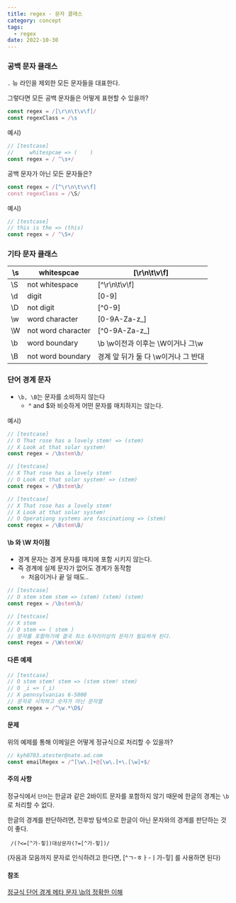 ```yaml
---
title: regex - 문자 클래스
category: concept
tags:
  - regex
date: 2022-10-30
---
```


### 공백 문자 클래스

`.` 뉴 라인을 제외한 모든 문자들을 대표한다.

그렇다면 모든 공백 문자들은 어떻게 표현할 수 있을까?

```js
const regex = /[\r\n\t\v\f]/
const regexClass = /\s
```

예시)

```js
// [testcase]
//     whitespcae => (    )
const regex = / ^\s+/
```

공백 문자가 아닌 모든 문자들은?

```js
const regex = /[^\r\n\t\v\f]
const regexClass = /\S/
```

예시)

```js
// [testcase]
// this is the => (this)
const regex = / ^\S+/
```

### 기타 문자 클래스

| \s  | whitespcae         | [\r\n\t\v\f]                        |
| --- | ------------------ | ----------------------------------- |
| \S  | not whitespace     | [^\r\n\t\v\f]                       |
| \d  | digit              | [0-9]                               |
| \D  | not digit          | [^0-9]                              |
| \w  | word character     | [0-9A-Za-z_]                        |
| \W  | not word character | [^0-9A-Za-z_]                       |
| \b  | word boundary      | \b \w이전과 이후는 \W이거나 그\w    |
| \B  | not word boundary  | 경계 앞 뒤가 둘 다 \w이거나 그 반대 |

### 단어 경계 문자

- `\b, \B`는 문자를 소비하지 않는다
  - ^ and $와 비슷하게 어떤 문자를 매치하지는 않는다.

예시)

```js
// [testcase]
// O That rose has a lovely stem! => (stem)
// X Look at that solar system!
const regex = /\bstem\b/

// [testcase]
// X That rose has a lovely stem!
// O Look at that solar system! => (stem)
const regex = /\Bstem\b/

// [testcase]
// X That rose has a lovely stem!
// X Look at that solar system!
// O Operationg systems are fascinationg => (stem)
const regex = /\Bstem\B/
```

#### \b 와 \W 차이점

- 경계 문자는 경계 문자를 매치에 포함 시키지 않는다.
- 즉 경계에 실제 문자가 없어도 경계가 동작함
  - 처음이거나 끝 일 때도..

```js
// [testcase]
// O stem stem stem => (stem) (stem) (stem)
const regex = /\bstem\b/

// [testcase]
// X stem
// O stem => ( stem )
// 문자를 포함하기에 결국 최소 6자리이상의 문자가 필요하게 된다.
const regex = /\Wstem\W/
```

#### 다른 예제

```js
// [testcase]
// O stem stem! stem => (stem stem! stem)
// O _i => (_i)
// X pennsylvanias 6-5000
// 문자로 시작하고 숫자가 아닌 문자열
const regex = /^\w.*\D$/
```

#### 문제

위의 예제를 통해 이메일은 어떻게 정규식으로 처리할 수 있을까?

```js
// kyh0703.atester@nate.ad.com
const emailRegex = /^[\w\.]+@[\w\.]+\.[\w]+$/
```

#### 주의 사항

정규식에서 `단어`는 한글과 같은 2바이트 문자를 포함하지 않기 때문에 한글의 경계는 `\b`로 처리할 수 없다.

한글의 경계를 판단하려면, 전후방 탐색으로 한글이 아닌 문자와의 경계를 판단하는 것이 좋다.

` /(?<=[^가-힣])대상문자(?=[^가-힣])/`

(자음과 모음까지 문자로 인식하려고 한다면, [^ㄱ-ㅎㅏ-ㅣ가-힣] 를 사용하면 된다)

#### 참조

[정규식 단어 경계 메타 문자 \b의 정확한 이해](https://ohgyun.com/392)
